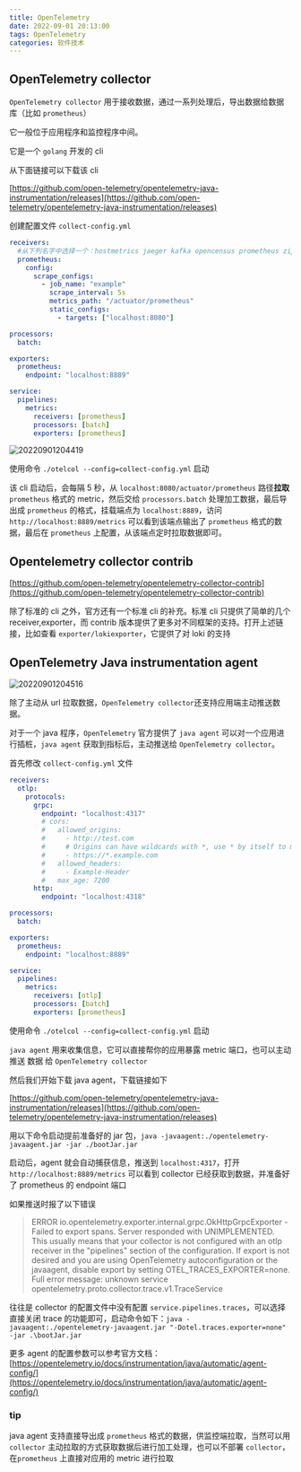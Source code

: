 ```yaml
---
title: OpenTelemetry
date: 2022-09-01 20:13:00
tags: OpenTelemetry
categories: 软件技术
---
```


## OpenTelemetry collector

`OpenTelemetry collector` 用于接收数据，通过一系列处理后，导出数据给数据库（比如 `prometheus`）

它一般位于应用程序和监控程序中间。

它是一个 `golang` 开发的 cli

从下面链接可以下载该 cli

[https://github.com/open-telemetry/opentelemetry-java-instrumentation/releases](https://github.com/open-telemetry/opentelemetry-java-instrumentation/releases)

创建配置文件 `collect-config.yml`

```yml
receivers:
  #从下列名字中选择一个：hostmetrics jaeger kafka opencensus prometheus zipkin otlp
  prometheus:
    config:
      scrape_configs:
        - job_name: "example"
          scrape_interval: 5s
          metrics_path: "/actuator/prometheus"
          static_configs:
            - targets: ["localhost:8080"]

processors:
  batch:

exporters:
  prometheus:
    endpoint: "localhost:8889"

service:
  pipelines:
    metrics:
      receivers: [prometheus]
      processors: [batch]
      exporters: [prometheus]
```

![20220901204419](https://gcore.jsdelivr.net/gh/goldsubmarine/cdn@master/blog/20220901204419.png)

使用命令 `./otelcol --config=collect-config.yml` 启动

该 cli 启动后，会每隔 5 秒，从 `localhost:8080/actuator/prometheus` 路径**拉取** `prometheus` 格式的 metric，然后交给 `processors.batch` 处理加工数据，最后导出成 `prometheus` 的格式，挂载端点为 `localhost:8889`，访问 `http://localhost:8889/metrics` 可以看到该端点输出了 `prometheus` 格式的数据，最后在 `prometheus` 上配置，从该端点定时拉取数据即可。

## Opentelemetry collector contrib

[https://github.com/open-telemetry/opentelemetry-collector-contrib](https://github.com/open-telemetry/opentelemetry-collector-contrib)

除了标准的 cli 之外，官方还有一个标准 cli 的补充。标准 cli 只提供了简单的几个 receiver,exporter，而 contrib 版本提供了更多对不同框架的支持。打开上述链接，比如查看 `exporter/lokiexporter`，它提供了对 loki 的支持

## OpenTelemetry Java instrumentation agent

![20220901204516](https://gcore.jsdelivr.net/gh/goldsubmarine/cdn@master/blog/20220901204516.png)

除了主动从 url 拉取数据，`OpenTelemetry collector`还支持应用端主动推送数据。

对于一个 java 程序，`OpenTelemetry` 官方提供了 `java agent` 可以对一个应用进行插桩，`java agent` 获取到指标后，主动推送给 `OpenTelemetry collector`。

首先修改 `collect-config.yml` 文件

```yml
receivers:
  otlp:
    protocols:
      grpc:
        endpoint: "localhost:4317"
        # cors:
        #   allowed_origins:
        #     - http://test.com
        #     # Origins can have wildcards with *, use * by itself to match any origin.
        #     - https://*.example.com
        #   allowed_headers:
        #     - Example-Header
        #   max_age: 7200
      http:
        endpoint: "localhost:4318"

processors:
  batch:

exporters:
  prometheus:
    endpoint: "localhost:8889"

service:
  pipelines:
    metrics:
      receivers: [otlp]
      processors: [batch]
      exporters: [prometheus]
```

使用命令 `./otelcol --config=collect-config.yml` 启动

`java agent` 用来收集信息，它可以直接帮你的应用暴露 metric 端口，也可以主动推送 数据 给 `OpenTelemetry collector`

然后我们开始下载 java agent，下载链接如下

[https://github.com/open-telemetry/opentelemetry-java-instrumentation/releases](https://github.com/open-telemetry/opentelemetry-java-instrumentation/releases)

用以下命令启动提前准备好的 jar 包，`java -javaagent:./opentelemetry-javaagent.jar -jar ./bootJar.jar`

启动后，agent 就会自动捕获信息，推送到 `localhost:4317`，打开 `http://localhost:8889/metrics` 可以看到 collector 已经获取到数据，并准备好了 prometheus 的 endpoint 端口

如果推送时报了以下错误

> ERROR io.opentelemetry.exporter.internal.grpc.OkHttpGrpcExporter - Failed to export spans. Server responded with UNIMPLEMENTED. This usually means that your collector is not configured with an otlp receiver in the "pipelines" section of the configuration. If export is not desired and you are using OpenTelemetry autoconfiguration or the javaagent, disable export by setting OTEL_TRACES_EXPORTER=none. Full error message: unknown service opentelemetry.proto.collector.trace.v1.TraceService

往往是 collector 的配置文件中没有配置 `service.pipelines.traces`，可以选择直接关闭 trace 的功能即可，启动命令如下：`java -javaagent:./opentelemetry-javaagent.jar "-Dotel.traces.exporter=none" -jar .\bootJar.jar`

更多 agent 的配置参数可以参考官方文档：[https://opentelemetry.io/docs/instrumentation/java/automatic/agent-config/](https://opentelemetry.io/docs/instrumentation/java/automatic/agent-config/)

### tip

java agent 支持直接导出成 `prometheus` 格式的数据，供监控端拉取，当然可以用 `collector` 主动拉取的方式获取数据后进行加工处理，也可以不部署 `collector`，在`prometheus` 上直接对应用的 metric 进行拉取
